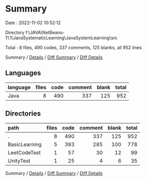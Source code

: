 # Summary

Date : 2022-11-02 10:52:12

Directory f:\\JAVA\\NetBeans-11.1\\JavaSystematicLearning\\JavaSystemLearning\\src

Total : 8 files,  490 codes, 337 comments, 125 blanks, all 952 lines

Summary / [Details](details.md) / [Diff Summary](diff.md) / [Diff Details](diff-details.md)

## Languages
| language | files | code | comment | blank | total |
| :--- | ---: | ---: | ---: | ---: | ---: |
| Java | 8 | 490 | 337 | 125 | 952 |

## Directories
| path | files | code | comment | blank | total |
| :--- | ---: | ---: | ---: | ---: | ---: |
| . | 8 | 490 | 337 | 125 | 952 |
| BasicLearning | 5 | 393 | 285 | 100 | 778 |
| LeetCodeTest | 1 | 57 | 30 | 12 | 99 |
| UnityTest | 1 | 25 | 4 | 6 | 35 |

Summary / [Details](details.md) / [Diff Summary](diff.md) / [Diff Details](diff-details.md)